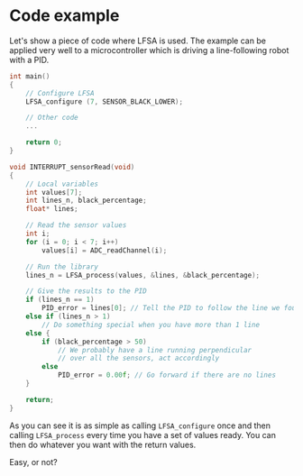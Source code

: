 # Code example

Let's show a piece of code where LFSA is used. The example can be applied very well to a microcontroller which is driving a line-following robot with a PID.

```cpp
int main()
{
    // Configure LFSA
    LFSA_configure (7, SENSOR_BLACK_LOWER);

    // Other code
    ...

    return 0;
}

void INTERRUPT_sensorRead(void)
{
    // Local variables
    int values[7];
    int lines_n, black_percentage;
    float* lines;

    // Read the sensor values
    int i;
    for (i = 0; i < 7; i++)
        values[i] = ADC_readChannel(i);

    // Run the library
    lines_n = LFSA_process(values, &lines, &black_percentage);

    // Give the results to the PID
    if (lines_n == 1)
        PID_error = lines[0]; // Tell the PID to follow the line we found
    else if (lines_n > 1)
        // Do something special when you have more than 1 line
    else {
        if (black_percentage > 50)
            // We probably have a line running perpendicular
            // over all the sensors, act accordingly
        else
            PID_error = 0.00f; // Go forward if there are no lines
    }

    return;
}
```

As you can see it is as simple as calling `LFSA_configure` once and then calling `LFSA_process` every time you have a set of values ready. You can then do whatever you want with the return values.

Easy, or not?
